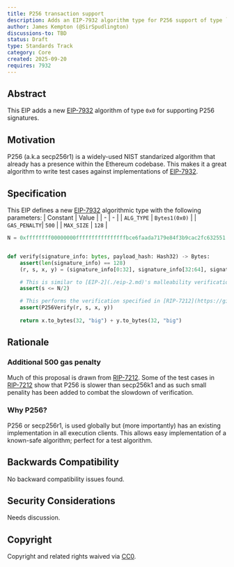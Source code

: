 ```yaml
---
title: P256 transaction support
description: Adds an EIP-7932 algorithm type for P256 support of type `0x0`
author: James Kempton (@SirSpudlington)
discussions-to: TBD
status: Draft
type: Standards Track
category: Core
created: 2025-09-20
requires: 7932
---
```


## Abstract

This EIP adds a new [EIP-7932](./eip-7932.md) algorithm of type `0x0` for supporting P256 signatures.

## Motivation

P256 (a.k.a secp256r1) is a widely-used NIST standarized algorithm that already has a presence within the Ethereum codebase. This makes it a great algorithm to write test
cases against implementations of [EIP-7932](./eip-7932.md).

## Specification

This EIP defines a new [EIP-7932](../../EIPS/eip-7932.md) algorithmic type with the following parameters:
| Constant | Value |
| - | - |
| `ALG_TYPE` | `Bytes1(0x0)` |
| `GAS_PENALTY`| `500` |
| `MAX_SIZE` | `128` |

```python
N = 0xffffffff00000000ffffffffffffffffbce6faada7179e84f3b9cac2fc632551


def verify(signature_info: bytes, payload_hash: Hash32) -> Bytes:
    assert(len(signature_info) == 128)
    (r, s, x, y) = (signature_info[0:32], signature_info[32:64], signature_info[64:96], signature_info[96:128])

    # This is similar to [EIP-2](./eip-2.md)'s malleability verification.
    assert(s <= N/2)

    # This performs the verification specified in [RIP-7212](https://github.com/ethereum/RIPs/blob/master/RIPS/rip-7212.md) under `Elliptic Curve Signature Verification Steps` and `Required Checks in Verification`.
    assert(P256Verify(r, s, x, y))
        
    return x.to_bytes(32, "big") + y.to_bytes(32, "big")
```

## Rationale

### Additional 500 gas penalty

Much of this proposal is drawn from [RIP-7212](https://github.com/ethereum/RIPs/blob/master/RIPS/rip-7212.md). Some of the test cases in [RIP-7212](https://github.com/ethereum/RIPs/blob/master/RIPS/rip-7212.md) show that P256 is slower than secp256k1 and as such small penality has been added to combat the slowdown of verification.

### Why P256?

P256 or secp256r1, is used globally but (more importantly) has an existing implementation in all execution clients. This allows easy implementation of a known-safe algorithm; perfect for a test algorithm.

## Backwards Compatibility

No backward compatibility issues found.

## Security Considerations

Needs discussion.
<!-- TODO -->

## Copyright

Copyright and related rights waived via [CC0](../../LICENSE.md).
